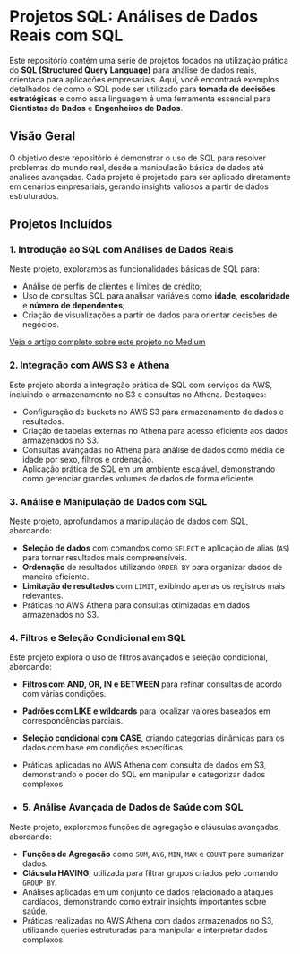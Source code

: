 # Projetos SQL: Análises de Dados Reais com SQL

Este repositório contém uma série de projetos focados na utilização prática do **SQL (Structured Query Language)** para análise de dados reais, orientada para aplicações empresariais. Aqui, você encontrará exemplos detalhados de como o SQL pode ser utilizado para **tomada de decisões estratégicas** e como essa linguagem é uma ferramenta essencial para **Cientistas de Dados** e **Engenheiros de Dados**.

## Visão Geral

O objetivo deste repositório é demonstrar o uso de SQL para resolver problemas do mundo real, desde a manipulação básica de dados até análises avançadas. Cada projeto é projetado para ser aplicado diretamente em cenários empresariais, gerando insights valiosos a partir de dados estruturados.

## Projetos Incluídos

### 1. **Introdução ao SQL com Análises de Dados Reais**
Neste projeto, exploramos as funcionalidades básicas de SQL para:
- Análise de perfis de clientes e limites de crédito;
- Uso de consultas SQL para analisar variáveis como **idade**, **escolaridade** e **número de dependentes**;
- Criação de visualizações a partir de dados para orientar decisões de negócios.

[Veja o artigo completo sobre este projeto no Medium](https://medium.com/@leandro.vidigal/introdu%C3%A7%C3%A3o-ao-sql-com-an%C3%A1lises-de-dados-reais-d9ec1d902053)

### 2. **Integração com AWS S3 e Athena**
Este projeto aborda a integração prática de SQL com serviços da AWS, incluindo o armazenamento no S3 e consultas no Athena.
Destaques:
- Configuração de buckets no AWS S3 para armazenamento de dados e resultados.
- Criação de tabelas externas no Athena para acesso eficiente aos dados armazenados no S3.
- Consultas avançadas no Athena para análise de dados como média de idade por sexo, filtros e ordenação.
- Aplicação prática de SQL em um ambiente escalável, demonstrando como gerenciar grandes volumes de dados de forma eficiente.

### 3. **Análise e Manipulação de Dados com SQL**
Neste projeto, aprofundamos a manipulação de dados com SQL, abordando:
- **Seleção de dados** com comandos como `SELECT` e aplicação de alias (`AS`) para tornar resultados mais compreensíveis.
- **Ordenação** de resultados utilizando `ORDER BY` para organizar dados de maneira eficiente.
- **Limitação de resultados** com `LIMIT`, exibindo apenas os registros mais relevantes.
- Práticas no AWS Athena para consultas otimizadas em dados armazenados no S3.

### 4. **Filtros e Seleção Condicional em SQL**
Este projeto explora o uso de filtros avançados e seleção condicional, abordando:
- **Filtros com AND, OR, IN e BETWEEN** para refinar consultas de acordo com várias condições.
- **Padrões com LIKE e wildcards** para localizar valores baseados em correspondências parciais.
- **Seleção condicional com CASE**, criando categorias dinâmicas para os dados com base em condições específicas.
- Práticas aplicadas no AWS Athena com consulta de dados em S3, demonstrando o poder do SQL em manipular e categorizar dados complexos.

- ### 5. **Análise Avançada de Dados de Saúde com SQL**
Neste projeto, exploramos funções de agregação e cláusulas avançadas, abordando:
- **Funções de Agregação** como `SUM`, `AVG`, `MIN`, `MAX` e `COUNT` para sumarizar dados.
- **Cláusula HAVING**, utilizada para filtrar grupos criados pelo comando `GROUP BY`.
- Análises aplicadas em um conjunto de dados relacionado a ataques cardíacos, demonstrando como extrair insights importantes sobre saúde.
- Práticas realizadas no AWS Athena com dados armazenados no S3, utilizando queries estruturadas para manipular e interpretar dados complexos.

